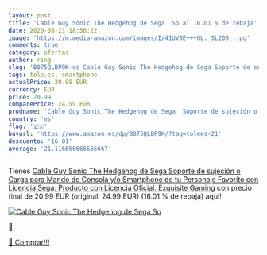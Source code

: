 ```yaml
---
layout: post
title: 'Cable Guy Sonic The Hedgehog de Sega  So al 16.01 % de rebaja'
date: 2020-08-21 18:56:22
image: 'https://m.media-amazon.com/images/I/41UV0E+++QL._SL200_.jpg'
comments: true
category: ofertas
author: ring
slug: 'B075QLBP9K-es Cable Guy Sonic The Hedgehog de Sega Soporte de sujeción o...'
tags: tole.es, smartphone
actualPrice: 20.99 EUR
currency: EUR
price: 20.99
comparePrice: 24.99 EUR
prodname: 'Cable Guy Sonic The Hedgehog de Sega  Soporte de sujeción o Carga para Mando de Consola y/o Smartphone de tu Personaje Favorito con Licencia Sega. Producto con Licencia Oficial. Exquisite Gaming'
country: 'es'
flag: '🇪🇸'
buyurl: 'https://www.amazon.es/dp/B075QLBP9K/?tag=tolees-21'
descuento: '16.01'
average: '21.116666666666667'
---
```


Tienes [Cable Guy Sonic The Hedgehog de Sega  Soporte de sujeción o Carga para Mando de Consola y/o Smartphone de tu Personaje Favorito con Licencia Sega. Producto con Licencia Oficial. Exquisite Gaming](https://www.amazon.es/dp/B075QLBP9K/?tag=tolees-21) con precio final de  20.99 EUR (original: 24.99 EUR) (16.01 %  de rebaja) aqui!

[![Cable Guy Sonic The Hedgehog de Sega  So](https://m.media-amazon.com/images/I/41UV0E+++QL._SL200_.jpg)](https://www.amazon.es/dp/B075QLBP9K/?tag=tolees-21)

🔎:


[🛒 Comprar!!!](https://www.amazon.es/dp/B075QLBP9K/?tag=tolees-21)

